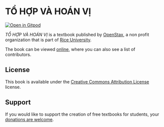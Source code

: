 # TỔ HỢP VÀ HOÁN VỊ

[![Open in Gitpod](https://gitpod.io/button/open-in-gitpod.svg)](https://gitpod.io/from-referrer/)

_TỔ HỢP VÀ HOÁN VỊ_ is a textbook published by [OpenStax](https://openstax.org/), a non profit organization that is part of [Rice University](https://www.rice.edu/).

The book can be viewed [online](https://github.com/cnx-user-books/cnxbook-to-hop-va-hoan-vi/releases/latest), where you can also see a list of contributors.

## License
This book is available under the [Creative Commons Attribution License](./LICENSE) license.

## Support
If you would like to support the creation of free textbooks for students, your [donations are welcome](https://riceconnect.rice.edu/donation/support-openstax-banner).
